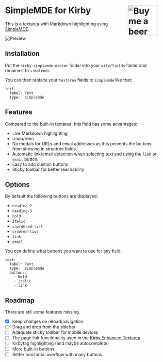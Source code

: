 # SimpleMDE for Kirby <a href="https://www.paypal.me/medienbaecker"><img width="99" src="http://www.medienbaecker.com/beer.png" alt="Buy me a beer" align="right"></a>

This is a textarea with Markdown highlighting using [SimpleMDE](https://github.com/sparksuite/simplemde-markdown-editor).

![Preview](https://user-images.githubusercontent.com/7975568/33186314-de426910-d088-11e7-914a-10e874fd0cef.gif)

## Installation

Put the `kirby-simplemde-master` folder into your `site/fields` folder and rename it to `simplemde`.

You can then replace your `textarea` fields to `simplemde` like that:


```
text:
  label: Text
  type:  simplemde
```

## Features

Compared to the built-in textarea, this field has some advantages:

- Live Markdown highlighting
- Undo/redo
- No modals for URLs and email addresses as this prevents the buttons from showing in structure fields.
- Automatic link/email detection when selecting text and using the `link` or `email` button.
- Easy to add custom buttons
- Sticky toolbar for better reachability

## Options

By default the following buttons are displayed:

- `heading-2`
- `heading-3`
- `bold`
- `italic`
- `unordered-list`
- `ordered-list`
- `link`
- `email`

You can define what buttons you want to use for any field:

```
text:
  label: Text
  type:  simplemde
  buttons:
    - bold
    - italic
    - link
```

## Roadmap

There are still some features missing.

- [x] Keep changes on reload/navigation 
- [ ] Drag and drop from the sidebar
- [ ] Adequate sticky toolbar for mobile devices
- [ ] The page link functionality used in the [Kirby Enhanced Textarea](https://github.com/medienbaecker/kirby-enhanced-textarea)
- [ ] Kirbytag highlighting (and maybe autocomplete)
- [ ] More built-in buttons
- [ ] Better horizontal overflow with many buttons